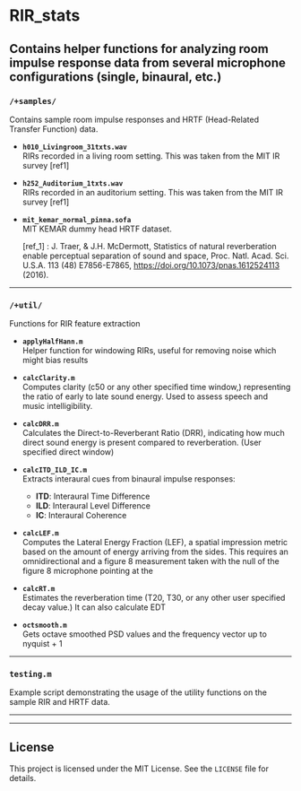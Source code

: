 # RIR_stats
Contains helper functions for analyzing room impulse response data from several microphone configurations (single, binaural, etc.)
---
### `/+samples/`

Contains sample room impulse responses and HRTF (Head-Related Transfer Function) data.

- **`h010_Livingroom_31txts.wav`**  
  RIRs recorded in a living room setting. This was taken from the MIT IR survey [ref1]

- **`h252_Auditorium_1txts.wav`**  
  RIRs recorded in an auditorium setting. This was taken from the MIT IR survey [ref1]

- **`mit_kemar_normal_pinna.sofa`**  
  MIT KEMAR dummy head HRTF dataset.

  [ref_1] : J. Traer, & J.H. McDermott, Statistics of natural reverberation enable perceptual separation of sound and space, Proc. Natl. Acad. Sci. U.S.A. 113 (48) E7856-E7865, https://doi.org/10.1073/pnas.1612524113 (2016).

---

### `/+util/`

Functions for RIR feature extraction

- **`applyHalfHann.m`**  
  Helper function for windowing RIRs, useful for removing noise which might bias results

- **`calcClarity.m`**  
  Computes clarity (c50 or any other specified time window,) representing the ratio of early to late sound energy. Used to assess speech and music intelligibility.

- **`calcDRR.m`**  
  Calculates the Direct-to-Reverberant Ratio (DRR), indicating how much direct sound energy is present compared to reverberation. (User specified direct window)

- **`calcITD_ILD_IC.m`**  
  Extracts interaural cues from binaural impulse responses:
  - **ITD**: Interaural Time Difference  
  - **ILD**: Interaural Level Difference  
  - **IC**: Interaural Coherence

- **`calcLEF.m`**  
  Computes the Lateral Energy Fraction (LEF), a spatial impression metric based on the amount of energy arriving from the sides. This requires an omnidirectional and a figure 8 measurement taken with the null of the figure 8 microphone pointing at the 

- **`calcRT.m`**  
  Estimates the reverberation time (T20, T30, or any other user specified decay value.) It can also calculate EDT

- **`octsmooth.m`**  
 Gets octave smoothed PSD values and the frequency vector up to nyquist + 1
---

### `testing.m`

Example script demonstrating the usage of the utility functions on the sample RIR and HRTF data.

---



---

## License

This project is licensed under the MIT License. See the `LICENSE` file for details.
